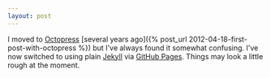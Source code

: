 ```yaml
---
layout: post
---
```

I moved to [Octopress][octopress] [several years ago]({% post_url 2012-04-18-first-post-with-octopress %}) but I've always found it somewhat confusing.
I've now switched to using plain [Jekyll] via [GitHub Pages].
Things may look a little rough at the moment.

[octopress]: http://octopress.org
[Jekyll]: http://jekyllrb.com
[GitHub Pages]: https://pages.github.com

